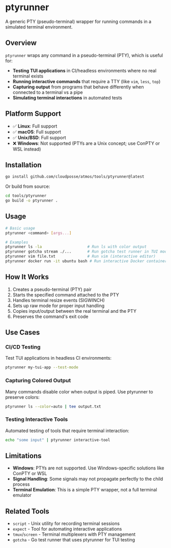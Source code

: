 # ptyrunner

A generic PTY (pseudo-terminal) wrapper for running commands in a simulated terminal environment.

## Overview

`ptyrunner` wraps any command in a pseudo-terminal (PTY), which is useful for:

- **Testing TUI applications** in CI/headless environments where no real terminal exists
- **Running interactive commands** that require a TTY (like `vim`, `less`, `top`)
- **Capturing output** from programs that behave differently when connected to a terminal vs a pipe
- **Simulating terminal interactions** in automated tests

## Platform Support

- ✅ **Linux**: Full support
- ✅ **macOS**: Full support
- ✅ **Unix/BSD**: Full support
- ❌ **Windows**: Not supported (PTYs are a Unix concept; use ConPTY or WSL instead)

## Installation

```bash
go install github.com/cloudposse/atmos/tools/ptyrunner@latest
```

Or build from source:

```bash
cd tools/ptyrunner
go build -o ptyrunner .
```

## Usage

```bash
# Basic usage
ptyrunner <command> [args...]

# Examples
ptyrunner ls -la                    # Run ls with color output
ptyrunner gotcha stream ./...       # Run gotcha test runner in TUI mode
ptyrunner vim file.txt              # Run vim (interactive editor)
ptyrunner docker run -it ubuntu bash # Run interactive Docker container
```

## How It Works

1. Creates a pseudo-terminal (PTY) pair
2. Starts the specified command attached to the PTY
3. Handles terminal resize events (SIGWINCH)
4. Sets up raw mode for proper input handling
5. Copies input/output between the real terminal and the PTY
6. Preserves the command's exit code

## Use Cases

### CI/CD Testing
Test TUI applications in headless CI environments:
```bash
ptyrunner my-tui-app --test-mode
```

### Capturing Colored Output
Many commands disable color when output is piped. Use ptyrunner to preserve colors:
```bash
ptyrunner ls --color=auto | tee output.txt
```

### Testing Interactive Tools
Automated testing of tools that require terminal interaction:
```bash
echo "some input" | ptyrunner interactive-tool
```

## Limitations

- **Windows**: PTYs are not supported. Use Windows-specific solutions like ConPTY or WSL
- **Signal Handling**: Some signals may not propagate perfectly to the child process
- **Terminal Emulation**: This is a simple PTY wrapper, not a full terminal emulator

## Related Tools

- `script` - Unix utility for recording terminal sessions
- `expect` - Tool for automating interactive applications
- `tmux`/`screen` - Terminal multiplexers with PTY management
- `gotcha` - Go test runner that uses ptyrunner for TUI testing
